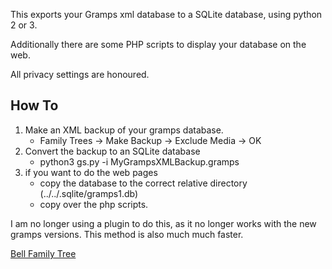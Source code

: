 This exports your Gramps xml database to a SQLite database, using python 2 or 3.

Additionally there are some PHP scripts to display your database on the web.

All privacy settings are honoured.

## How To
1. Make an XML backup of your gramps database.
	* Family Trees -> Make Backup -> Exclude Media -> OK
2. Convert the backup to an SQLite database
	* python3 gs.py -i MyGrampsXMLBackup.gramps
3. if you want to do the web pages
	* copy the database to the correct relative directory (../../.sqlite/gramps1.db)
	* copy over the php scripts. 

I am no longer using a plugin to do this, as it no longer works with the new gramps versions.
This method is also much much faster.

[Bell Family Tree](http://www.frog.za.net/family/surname-list.php)
